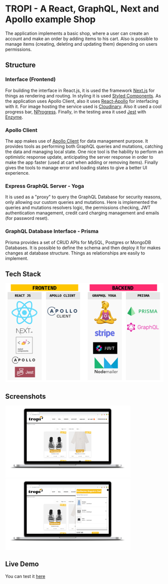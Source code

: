 # TROPI - A React, GraphQL, Next and Apollo example Shop
The application implements a basic shop, where a user can create an account and make an order by adding items to his cart. Also is possible to manage items (creating, deleting and updating them) depending on users permissions. 

## Structure
### Interface (Frontend)
For building the interface in React.js, it is used the framework [Next.js](https://nextjs.org/) for things as rendering and routing. In styling it is used [Styled Components](https://www.styled-components.com/). As the application uses Apollo Client, also it uses [React-Apollo](https://github.com/apollographql/react-apollo) for interfacing with it. For image hosting the service used is [Cloudinary](https://cloudinary.com/). Also it used a cool progress bar, [NProgress](https://ricostacruz.com/nprogress/). Finally, in the testing area it used [Jest](https://jestjs.io/) with [Enzyme](https://airbnb.io/enzyme/).

### Apollo Client
The app makes use of [Apollo Client](https://www.apollographql.com/docs/react/) for data management purpose. It provides tools as performing both GraphQL queries and mutations, catching the data and managing local state. One nice tool is the hability to perform an optimistic response update, anticipating the server response in order to make the app faster (used at cart when adding or removing items). Finally gives the tools to manage error and loading states to give a better UI experience.

### Express GraphQL Server - Yoga
It is used as a "proxy" to query the GraphQL Database for security reasons, only allowing our custom queries and mutations. Here is implemented the queries and mutations resolvers logic, the permissions checking, JWT authentication management, credit card charging management and emails (for password reset).

### GraphQL Database Interface - Prisma
Prisma provides a set of CRUD APIs for MySQL, Postgres or MongoDB Databases. It is possible to define the schema and then deploy it for makes changes at database structure. Things as relationships are easily to implement. 

## Tech Stack
<img src="https://github.com/GuilleAngulo/react-graphql-shop/blob/master/frontend/snapshots/techs-stack.png" width="1000">

## Screenshots
<img src="https://github.com/GuilleAngulo/react-graphql-shop/blob/master/frontend/snapshots/home-shot.png" width="400">
<img src="https://github.com/GuilleAngulo/react-graphql-shop/blob/master/frontend/snapshots/cart-shot.png" width="400">

## Live Demo
You can test it [here](https://tropi-react-prod.herokuapp.com/)
